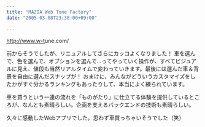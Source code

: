 ```yaml
---
title: "MAZDA Web Tune Factory"
date: "2005-03-08T23:38:00+09:00"

---
```


<a href="http://www.w-tune.com/" rel="nofollow" target="_blank">http://<wbr />www.w-t<wbr />une.com<wbr />/</a>

前からそうでしたが、リニュアルしてさらにカッコよくなりました！
車を選んで、色を選んで、オプションを選んで...ってやっていく操作が、すべてビジュアルに見え、値段も当然リアルタイムで変わっていきます。最後には選んだ車＆背景を自由に選んだスナップが！
おまけに、みんながどういうカスタマイズをしたかがすぐ分かるランキングもあったりして、本当によく練られています。

車を買うという一連の流れを「ものがたり」に仕立てる体験を提供しているところが、なんとも素晴らしい。企画を支えるバックエンドの技術も素晴らしい。

久々に感動したWebアプリでした。思わず車買っちゃいそうでした（笑）
